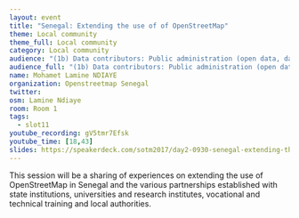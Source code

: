 ```yaml
---
layout: event
title: "Senegal: Extending the use of of OpenStreetMap"
theme: Local community
theme_full: Local community
category: Local community
audience: "(1b) Data contributors: Public administration (open data, data feedback...)"
audience_full: "(1b) Data contributors: Public administration (open data, data feedback...), (3b) Core OSM: OSMF working groups (community, licence, data...), (3c) Core OSM: OSMF board (strategy and vision)"
name: Mohamet Lamine NDIAYE
organization: Openstreetmap Senegal
twitter:
osm: Lamine Ndiaye
room: Room 1
tags:
  - slot11
youtube_recording: gV5tmr7Efsk
youtube_time: [18,43]
slides: https://speakerdeck.com/sotm2017/day2-0930-senegal-extending-the-use-of-of-openstreetmap
---
```

This session will be a sharing of experiences on extending the use of OpenStreetMap in Senegal and the various partnerships established with state institutions, universities and research institutes, vocational and technical training and local authorities.

